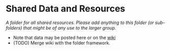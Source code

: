 # Shared Data and Resources

*A folder for all shared resources. Please add anything to this folder (or sub-folders) that might be of any use to the larger group.*

* Note that data may be posted here or on the [wiki](https://github.com/TeachingDataScience/ebola/wiki)
* (TODO) Merge wiki with the folder framework.
  


